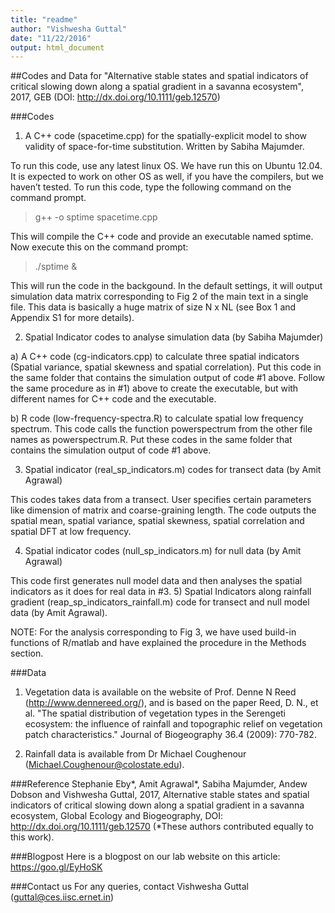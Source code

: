 ```yaml
---
title: "readme"
author: "Vishwesha Guttal"
date: "11/22/2016"
output: html_document
---
```


##Codes and Data for "Alternative stable states and spatial indicators of critical slowing down along a spatial gradient in a savanna ecosystem", 2017, GEB (DOI: http://dx.doi.org/10.1111/geb.12570)

###Codes

1) A C++ code (spacetime.cpp) for the spatially-explicit model to show validity of space-for-time substitution. Written by Sabiha Majumder. 

To run this code, use any latest linux OS. We have run this on Ubuntu 12.04. It is expected to work on other OS as well, if you have the compilers, but we haven’t tested. To run this code, type the following command on the command prompt. 

> g++ -o sptime spacetime.cpp 

This will compile the C++ code and provide an executable named sptime. Now execute this on the command prompt:

> ./sptime &

This will run the code in the backgound. In the default settings, it will output simulation data matrix corresponding to Fig 2 of the main text in a single file. This data is basically a huge matrix of size N x NL (see Box 1 and Appendix S1 for more details). 

2) Spatial Indicator codes to analyse simulation data (by Sabiha Majumder)

a) A C++ code (cg-indicators.cpp) to calculate three spatial indicators (Spatial variance, spatial skewness and spatial correlation). Put this code in the same folder that contains the simulation output of code #1 above. Follow the same procedure as in #1) above to create the executable, but with different names for C++ code and the executable.

b) R code (low-frequency-spectra.R) to calculate spatial low frequency spectrum. This code calls the function powerspectrum from the other file names as powerspectrum.R.  Put these codes in the same folder that contains the simulation output of code #1 above.

3) Spatial indicator (real_sp_indicators.m) codes for transect data (by Amit Agrawal)

This codes takes data from a transect. User specifies certain parameters like dimension of matrix and coarse-graining length. The code outputs the spatial mean, spatial variance, spatial skewness, spatial correlation and spatial DFT at low frequency.  

4) Spatial indicator codes (null_sp_indicators.m) for null data (by Amit Agrawal)

This code first generates null model data and then analyses the spatial indicators as it does for real data in #3. 
5) Spatial Indicators along rainfall gradient (reap_sp_indicators_rainfall.m) code for transect and null model data (by Amit Agrawal).

NOTE: For the analysis corresponding to Fig 3, we have used build-in functions of R/matlab and have explained the procedure in the Methods section. 

###Data

1) Vegetation data is available on the website of Prof. Denne N Reed (http://www.dennereed.org/), and is based on the paper Reed, D. N., et al. "The spatial distribution of vegetation types in the Serengeti ecosystem: the influence of rainfall and topographic relief on vegetation patch characteristics." Journal of Biogeography 36.4 (2009): 770-782.

2) Rainfall data is available from Dr Michael Coughenour (Michael.Coughenour@colostate.edu).

###Reference
Stephanie Eby*, Amit Agrawal*, Sabiha Majumder, Andew Dobson and Vishwesha Guttal, 2017, Alternative stable states and spatial indicators of critical slowing down along a spatial gradient in a savanna ecosystem,  Global Ecology and Biogeography, DOI: http://dx.doi.org/10.1111/geb.12570 (*These authors contributed equally to this work).

###Blogpost
Here is a blogpost on our lab website on this article: https://goo.gl/EyHoSK

###Contact us
For any queries, contact Vishwesha Guttal (guttal@ces.iisc.ernet.in)
